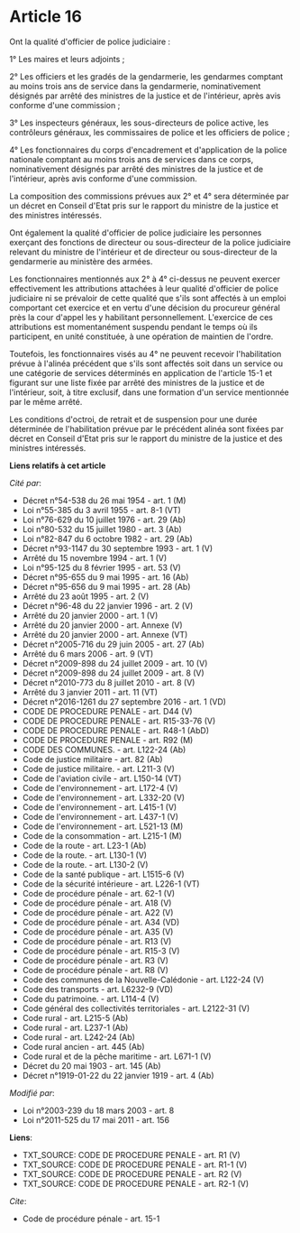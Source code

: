 # Article 16

Ont la qualité d'officier de police judiciaire : 

1° Les maires et leurs adjoints ; 

2° Les officiers et les gradés de la gendarmerie, les gendarmes comptant au moins trois ans de service dans la gendarmerie,
nominativement désignés par arrêté des ministres de la justice et de l'intérieur, après avis conforme d'une commission ; 

3° Les inspecteurs généraux, les sous-directeurs de police active, les contrôleurs généraux, les commissaires de police et
les officiers de police ; 

4° Les fonctionnaires du corps d'encadrement et d'application de la police nationale comptant au moins trois ans de services
dans ce corps, nominativement désignés par arrêté des ministres de la justice et de l'intérieur, après avis conforme d'une
commission. 

La composition des commissions prévues aux 2° et 4° sera déterminée par un décret en Conseil d'Etat pris sur le rapport du
ministre de la justice et des ministres intéressés. 

Ont également la qualité d'officier de police judiciaire les personnes exerçant des fonctions de directeur ou sous-directeur
de la police judiciaire relevant du ministre de l'intérieur et de directeur ou sous-directeur de la gendarmerie au ministère
des armées. 

Les fonctionnaires mentionnés aux 2° à 4° ci-dessus ne peuvent exercer effectivement les attributions attachées à leur
qualité d'officier de police judiciaire ni se prévaloir de cette qualité que s'ils sont affectés à un emploi comportant cet
exercice et en vertu d'une décision du procureur général près la cour d'appel les y habilitant personnellement. L'exercice de
ces attributions est momentanément suspendu pendant le temps où ils participent, en unité constituée, à une opération de
maintien de l'ordre.  

Toutefois, les fonctionnaires visés au 4° ne peuvent recevoir l'habilitation prévue à l'alinéa précédent que s'ils sont
affectés soit dans un service ou une catégorie de services déterminés en application de l'article 15-1 et figurant sur une
liste fixée par arrêté des ministres de la justice et de l'intérieur, soit, à titre exclusif, dans une formation d'un service
mentionnée par le même arrêté. 

Les conditions d'octroi, de retrait et de suspension pour une durée déterminée de l'habilitation prévue par le précédent
alinéa sont fixées par décret en Conseil d'Etat pris sur le rapport du ministre de la justice et des ministres intéressés.

**Liens relatifs à cet article**

_Cité par_:

  - Décret n°54-538 du 26 mai 1954 - art. 1 (M)
  - Loi n°55-385 du 3 avril 1955 - art. 8-1 (VT)
  - Loi n°76-629 du 10 juillet 1976 - art. 29 (Ab)
  - Loi n°80-532 du 15 juillet 1980 - art. 3 (Ab)
  - Loi n°82-847 du 6 octobre 1982 - art. 29 (Ab)
  - Décret n°93-1147 du 30 septembre 1993 - art. 1 (V)
  - Arrêté du 15 novembre 1994 - art. 1 (V)
  - Loi n°95-125 du 8 février 1995 - art. 53 (V)
  - Décret n°95-655 du 9 mai 1995 - art. 16 (Ab)
  - Décret n°95-656 du 9 mai 1995 - art. 28 (Ab)
  - Arrêté du 23 août 1995 - art. 2 (V)
  - Décret n°96-48 du 22 janvier 1996 - art. 2 (V)
  - Arrêté du 20 janvier 2000 - art. 1 (V)
  - Arrêté du 20 janvier 2000 - art. Annexe (V)
  - Arrêté du 20 janvier 2000 - art. Annexe (VT)
  - Décret n°2005-716 du 29 juin 2005 - art. 27 (Ab)
  - Arrêté du 6 mars 2006 - art. 9 (VT)
  - Décret n°2009-898 du 24 juillet 2009 - art. 10 (V)
  - Décret n°2009-898 du 24 juillet 2009 - art. 8 (V)
  - Décret n°2010-773 du 8 juillet 2010 - art. 8 (V)
  - Arrêté du 3 janvier 2011 - art. 11 (VT)
  - Décret n°2016-1261 du 27 septembre 2016 - art. 1 (VD)
  - CODE DE PROCEDURE PENALE - art. D44 (V)
  - CODE DE PROCEDURE PENALE - art. R15-33-76 (V)
  - CODE DE PROCEDURE PENALE - art. R48-1 (AbD)
  - CODE DE PROCEDURE PENALE - art. R92 (M)
  - CODE DES COMMUNES. - art. L122-24 (Ab)
  - Code de justice militaire - art. 82 (Ab)
  - Code de justice militaire. - art. L211-3 (V)
  - Code de l'aviation civile - art. L150-14 (VT)
  - Code de l'environnement - art. L172-4 (V)
  - Code de l'environnement - art. L332-20 (V)
  - Code de l'environnement - art. L415-1 (V)
  - Code de l'environnement - art. L437-1 (V)
  - Code de l'environnement - art. L521-13 (M)
  - Code de la consommation - art. L215-1 (M)
  - Code de la route - art. L23-1 (Ab)
  - Code de la route. - art. L130-1 (V)
  - Code de la route. - art. L130-2 (V)
  - Code de la santé publique - art. L1515-6 (V)
  - Code de la sécurité intérieure - art. L226-1 (VT)
  - Code de procédure pénale - art. 62-1 (V)
  - Code de procédure pénale - art. A18 (V)
  - Code de procédure pénale - art. A22 (V)
  - Code de procédure pénale - art. A34 (VD)
  - Code de procédure pénale - art. A35 (V)
  - Code de procédure pénale - art. R13 (V)
  - Code de procédure pénale - art. R15-3 (V)
  - Code de procédure pénale - art. R3 (V)
  - Code de procédure pénale - art. R8 (V)
  - Code des communes de la Nouvelle-Calédonie - art. L122-24 (V)
  - Code des transports - art. L6232-9 (VD)
  - Code du patrimoine. - art. L114-4 (V)
  - Code général des collectivités territoriales - art. L2122-31 (V)
  - Code rural - art. L215-5 (Ab)
  - Code rural - art. L237-1 (Ab)
  - Code rural - art. L242-24 (Ab)
  - Code rural ancien - art. 445 (Ab)
  - Code rural et de la pêche maritime - art. L671-1 (V)
  - Décret du 20 mai 1903 - art. 145 (Ab)
  - Décret n°1919-01-22 du 22 janvier 1919 - art. 4 (Ab)

_Modifié par_:

  - Loi n°2003-239 du 18 mars 2003 - art. 8
  - Loi n°2011-525 du 17 mai 2011 - art. 156

**Liens**:

  - TXT_SOURCE: CODE DE PROCEDURE PENALE - art. R1 (V)
  - TXT_SOURCE: CODE DE PROCEDURE PENALE - art. R1-1 (V)
  - TXT_SOURCE: CODE DE PROCEDURE PENALE - art. R2 (V)
  - TXT_SOURCE: CODE DE PROCEDURE PENALE - art. R2-1 (V)

_Cite_:

  - Code de procédure pénale - art. 15-1
